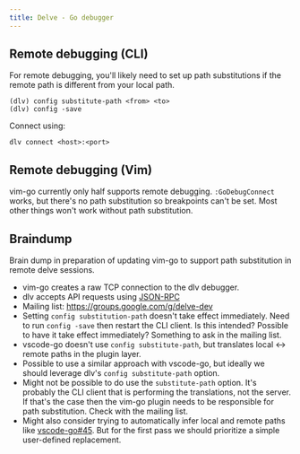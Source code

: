 ```yaml
---
title: Delve - Go debugger
---
```

## Remote debugging (CLI)

For remote debugging, you'll likely need to set up path substitutions if the remote path is different from your local path.

```
(dlv) config substitute-path <from> <to>
(dlv) config -save
```

Connect using:

```
dlv connect <host>:<port>
```

## Remote debugging (Vim)

vim-go currently only half supports remote debugging. `:GoDebugConnect` works, but there's no path substitution so breakpoints can't be set. Most other things won't work without path substitution.

## Braindump

Brain dump in preparation of updating vim-go to support path substitution in remote delve sessions.

- vim-go creates a raw TCP connection to the dlv debugger.
- dlv accepts API requests using [JSON-RPC](https://en.wikipedia.org/wiki/JSON-RPC)
- Mailing list: https://groups.google.com/g/delve-dev
- Setting `config substitution-path` doesn't take effect immediately. Need to run `config -save` then restart the CLI client. Is this intended? Possible to have it take effect immediately? Something to ask in the mailing list.
- vscode-go doesn't use `config substitute-path`, but translates local <-> remote paths in the plugin layer.
- Possible to use a similar approach with vscode-go, but ideally we should leverage dlv's `config substitute-path` option.
- Might not be possible to do use the `substitute-path` option. It's probably the CLI client that is performing the translations, not the server. If that's the case then the vim-go plugin needs to be responsible for path substitution. Check with the mailing list.
- Might also consider trying to automatically infer local and remote paths like [vscode-go#45](https://github.com/golang/vscode-go/issues/45). But for the first pass we should prioritize a simple user-defined replacement. 
